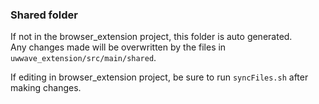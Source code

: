 ### Shared folder

If not in the browser_extension project, this folder is auto generated.  
Any changes made will be overwritten by the files in `uwwave_extension/src/main/shared`.  

If editing in browser_extension project, be sure to run `syncFiles.sh` after making changes.  
